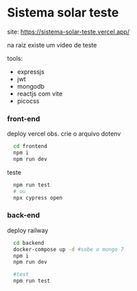 # Sistema solar teste

site: https://sistema-solar-teste.vercel.app/

na raiz existe um video de teste

tools:

- expressjs
- jwt
- mongodb
- reactjs com vite
- picocss

### front-end

deploy vercel
obs. crie o arquivo dotenv

```bash
  cd frontend
  npm i
  npm run dev
```

teste

```bash
  npm run test
  # ou
  npx cypress open
```

### back-end

deploy railway

```bash
  cd backend
  docker-compose up -d #sobe o mongo 7
  npm i
  npm run dev

  #test
  npm run test
```
